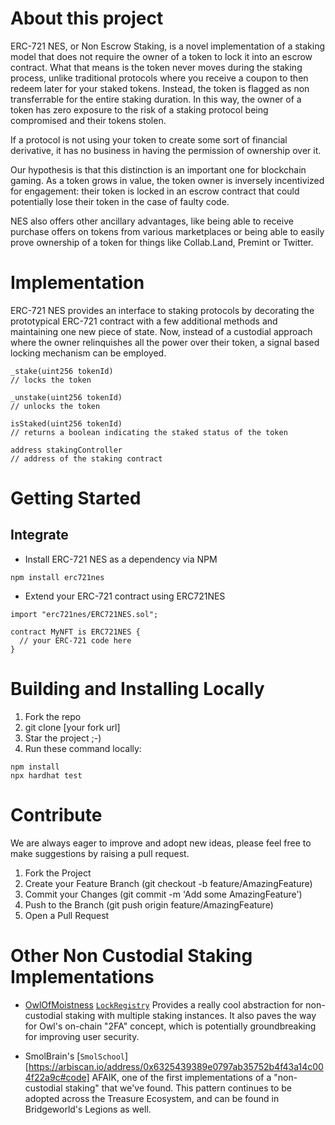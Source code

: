 # About this project

ERC-721 NES, or Non Escrow Staking, is a novel implementation of a staking model that does not require the owner of a token to lock it into an escrow contract. What that means is the token never moves during the staking process, unlike traditional protocols where you receive a coupon to then redeem later for your staked tokens. Instead, the token is flagged as non transferrable for the entire staking duration. In this way, the owner of a token has zero exposure to the risk of a staking protocol being compromised and their tokens stolen.

If a protocol is not using your token to create some sort of financial derivative, it has no business in having the permission of ownership over it.

Our hypothesis is that this distinction is an important one for blockchain gaming. As a token grows in value, the token owner is inversely incentivized for engagement: their token is locked in an escrow contract that could potentially lose their token in the case of faulty code.

NES also offers other ancillary advantages, like being able to receive purchase offers on tokens from various marketplaces or being able to easily prove ownership of a token for things like Collab.Land, Premint or Twitter.

# Implementation

ERC-721 NES provides an interface to staking protocols by decorating the prototypical ERC-721 contract with a few additional methods and maintaining one new piece of state. Now, instead of a custodial approach where the owner relinquishes all the power over their token, a signal based locking mechanism can be employed.

```
_stake(uint256 tokenId)
// locks the token

_unstake(uint256 tokenId)
// unlocks the token

isStaked(uint256 tokenId)
// returns a boolean indicating the staked status of the token

address stakingController
// address of the staking contract
```

# Getting Started
## Integrate
- Install ERC-721 NES as a dependency via NPM

```npm install erc721nes```

- Extend your ERC-721 contract using ERC721NES

```
import "erc721nes/ERC721NES.sol";

contract MyNFT is ERC721NES {
  // your ERC-721 code here
}
```

# Building and Installing Locally
1. Fork the repo 
2. git clone [your fork url]
3. Star the project ;-)
4. Run these command locally:
```
npm install
npx hardhat test
```

# Contribute
We are always eager to improve and adopt new ideas, please feel free to make suggestions by raising a pull request.

1. Fork the Project
2. Create your Feature Branch (git checkout -b feature/AmazingFeature)
3. Commit your Changes (git commit -m 'Add some AmazingFeature')
4. Push to the Branch (git push origin feature/AmazingFeature)
5. Open a Pull Request

# Other Non Custodial Staking Implementations 

- [OwlOfMoistness](https://twitter.com/OwlOfMoistness) [`LockRegistry`](https://github.com/OwlOfMoistness/erc721-lock-registry)
  Provides a really cool abstraction for non-custodial staking with multiple staking instances. It also paves the way for Owl's on-chain "2FA" concept, which is potentially groundbreaking for improving user security.

- SmolBrain's [`SmolSchool`][https://arbiscan.io/address/0x6325439389e0797ab35752b4f43a14c004f22a9c#code]
  AFAIK, one of the first implementations of a "non-custodial staking" that we've found. This pattern continues to be adopted across the Treasure Ecosystem, and can be found in Bridgeworld's Legions as well.
